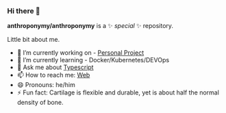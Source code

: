### Hi there 👋

**anthroponymy/anthroponymy** is a ✨ _special_ ✨ repository.

Little bit about me.

- 🔭 I’m currently working on - [Personal Project](https://github.com/anthroponymy/tenet)
- 🌱 I’m currently learning - Docker/Kubernetes/DEVOps
- 💬 Ask me about [Typescript](https://www.typescriptlang.org/)
- 📫 How to reach me: [Web](https://www.navinkumar.net/)
- 😄 Pronouns: he/him
- ⚡ Fun fact: Cartilage is flexible and durable, yet is about half the normal density of bone.
